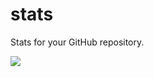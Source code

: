 # stats
Stats for your GitHub repository.

[![](https://xstats.xoid.me/stats/xoid-me/stats)](https://stats.xoid.me/stats/xoid-me/stats)
